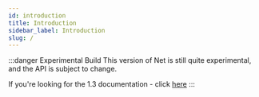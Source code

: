 ```yaml
---
id: introduction
title: Introduction
sidebar_label: Introduction
slug: /
---
```


:::danger Experimental Build
This version of Net is still quite experimental, and the API is subject to change.

If you're looking for the 1.3 documentation - click [here](/docs/1.3.x)
:::